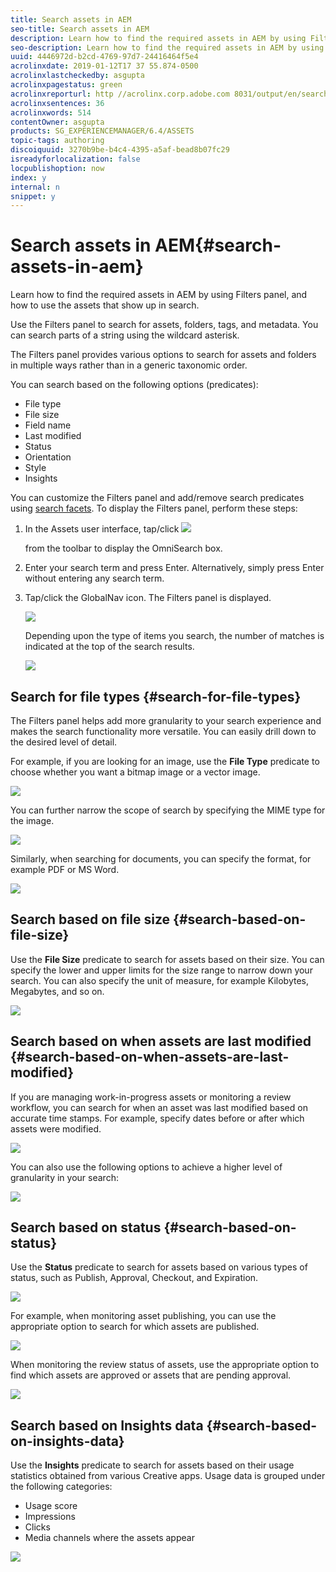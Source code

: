 ```yaml
---
title: Search assets in AEM
seo-title: Search assets in AEM
description: Learn how to find the required assets in AEM by using Filters panel, and how to use the assets that show up in search.
seo-description: Learn how to find the required assets in AEM by using Filters panel, and how to use the assets that show up in search.
uuid: 4446972d-b2cd-4769-97d7-24416464f5e4
acrolinxdate: 2019-01-12T17 37 55.874-0500
acrolinxlastcheckedby: asgupta
acrolinxpagestatus: green
acrolinxreporturl: http //acrolinx.corp.adobe.com 8031/output/en/search_assets_krs_workflow_f3c2f2ccebf6138e_230_report.xml
acrolinxsentences: 36
acrolinxwords: 514
contentOwner: asgupta
products: SG_EXPERIENCEMANAGER/6.4/ASSETS
topic-tags: authoring
discoiquuid: 3270b9be-b4c4-4395-a5af-bead8b07fc29
isreadyforlocalization: false
locpublishoption: now
index: y
internal: n
snippet: y
---
```


# Search assets in AEM{#search-assets-in-aem}

Learn how to find the required assets in AEM by using Filters panel, and how to use the assets that show up in search.

Use the Filters panel to search for assets, folders, tags, and metadata. You can search parts of a string using the wildcard asterisk.

The Filters panel provides various options to search for assets and folders in multiple ways rather than in a generic taxonomic order.

You can search based on the following options (predicates):

* File type
* File size
* Field name
* Last modified
* Status
* Orientation
* Style
* Insights

You can customize the Filters panel and add/remove search predicates using [search facets](/assets/using/search-facets). To display the Filters panel, perform these steps:

1. In the Assets user interface, tap/click  ![](assets/search_icon.png)

   from the toolbar to display the OmniSearch box.
1. Enter your search term and press Enter. Alternatively, simply press Enter without entering any search term. 
1. Tap/click the GlobalNav icon. The Filters panel is displayed. 

   ![](assets/filters_panel.png)

   Depending upon the type of items you search, the number of matches is indicated at the top of the search results.

   ![](assets/numer_of_searches.png)

## Search for file types {#search-for-file-types}

The Filters panel helps add more granularity to your search experience and makes the search functionality more versatile. You can easily drill down to the desired level of detail.

For example, if you are looking for an image, use the **File Type** predicate to choose whether you want a bitmap image or a vector image.

![](assets/image_type.png)

You can further narrow the scope of search by specifying the MIME type for the image.

![](assets/mime_type.png)

Similarly, when searching for documents, you can specify the format, for example PDF or MS Word.

![](assets/Documents.png)

## Search based on file size {#search-based-on-file-size}

Use the **File Size** predicate to search for assets based on their size. You can specify the lower and upper limits for the size range to narrow down your search. You can also specify the unit of measure, for example Kilobytes, Megabytes, and so on.

![](assets/unit_of_measure.png)

## Search based on when assets are last modified {#search-based-on-when-assets-are-last-modified}

If you are managing work-in-progress assets or monitoring a review workflow, you can search for when an asset was last modified based on accurate time stamps. For example, specify dates before or after which assets were modified. 

![](assets/last_modified_dates.png)

You can also use the following options to achieve a higher level of granularity in your search: 

![](assets/Timestamp.png)

## Search based on status {#search-based-on-status}

Use the **Status** predicate to search for assets based on various types of status, such as Publish, Approval, Checkout, and Expiration.

![](assets/Status.png)

For example, when monitoring asset publishing, you can use the appropriate option to search for which assets are published.

![](assets/Publish.png)

When monitoring the review status of assets, use the appropriate option to find which assets are approved or assets that are pending approval.

![](assets/Approval.png)

## Search based on Insights data {#search-based-on-insights-data}

Use the **Insights** predicate to search for assets based on their usage statistics obtained from various Creative apps. Usage data is grouped under the following categories:

* Usage score
* Impressions
* Clicks
* Media channels where the assets appear

![](assets/Insights.png)

